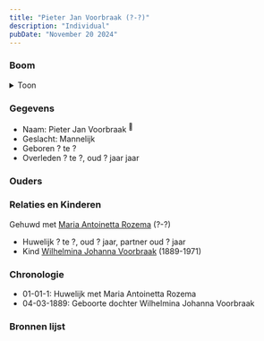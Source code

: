 ```yaml
---
title: "Pieter Jan Voorbraak (?-?)"
description: "Individual"
pubDate: "November 20 2024"
---
```


### Boom
<details><summary>Toon</summary>

![test](https://www.plantuml.com/plantuml/svg/hP9DQm8n48Rl-HM37deIjDhwmUB7YWiLf2BI7cLsCtN3vaEIY5ZnlpVgilLGQ0_D9M7Up3plJ39s7gtVAybS8VGEBIf8CIksrkmrdnffB7YBsWM9j6Uvu0IPi9casvdKpXz1aKh9kbl8UR9a_757xAvg9j4vE340Y8tbPDUvo0fDpaMHGg67GsYpCsCFiBoY76EtbDfIKAW8SzJmPenDBM9H0tJmqWoh3rL-VTPEdf8uG4uVWYG_GpH8CJrkKkEzfC4GHZ2wqronbtA3ccyoQvnBJN1JNZfNz0LQWJ3HtWXDtYEip2Sfh0oqcW3r99wrP-t_0PVSQ70WpeNUNeGhBRcqsu6w5DlS7qbASmZ4Ak5To9oa4XfXRdBKOVzXNCz_STk1nMG5hLwl3x4bZhzRV-p2wtGDhNwt1R4C8ylsAbWhNwZHACspScBVWRAfHkcEiJ5f7lxZ5m00)
</details>

### Gegevens
- Naam: Pieter Jan Voorbraak <sup><a href="../s00243/" style="text-decoration:none" title="Archiefkaarten archiefnummer 30238 inventarisnummer 1917">:link:</a></sup>
- Geslacht: Mannelijk
- Geboren ? te ? 
- Overleden ? te ?, oud ? jaar jaar 

### Ouders

### Relaties en Kinderen

Gehuwd met [Maria Antoinetta Rozema](../i00010/) (?-?) 
- Huwelijk ? te ?, oud ? jaar, partner oud ? jaar 
- Kind [Wilhelmina Johanna Voorbraak](../i00006/) (1889-1971)

### Chronologie
- 01-01-1: Huwelijk met Maria Antoinetta Rozema
- 04-03-1889: Geboorte dochter Wilhelmina Johanna Voorbraak

### Bronnen lijst